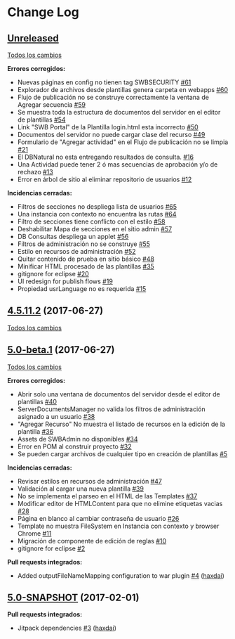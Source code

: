 # Change Log

## [Unreleased](https://github.com/SemanticWebBuilder/SWB/tree/HEAD)

[Todos los cambios](https://github.com/SemanticWebBuilder/SWB/compare/4.5.11.2...HEAD)

**Errores corregidos:**

- Nuevas páginas en config no tienen tag SWBSECURITY [\#61](https://github.com/SemanticWebBuilder/SWB/issues/61)
- Explorador de archivos desde plantillas genera carpeta en webapps [\#60](https://github.com/SemanticWebBuilder/SWB/issues/60)
- Flujo de publicación no se construye correctamente la ventana de Agregar secuencia [\#59](https://github.com/SemanticWebBuilder/SWB/issues/59)
- Se muestra toda la estructura de documentos del servidor en el editor de plantillas [\#54](https://github.com/SemanticWebBuilder/SWB/issues/54)
- Link "SWB Portal" de la Plantilla login.html esta incorrecto  [\#50](https://github.com/SemanticWebBuilder/SWB/issues/50)
- Documentos del servidor no puede cargar clase del recurso [\#49](https://github.com/SemanticWebBuilder/SWB/issues/49)
- Formulario de "Agregar actividad" en el Flujo de publicación no se limpia [\#21](https://github.com/SemanticWebBuilder/SWB/issues/21)
- El DBNatural no esta entregando resultados de consulta. [\#16](https://github.com/SemanticWebBuilder/SWB/issues/16)
- Una Actividad puede tener 2 ó mas secuencias de aprobación y/o de rechazo [\#13](https://github.com/SemanticWebBuilder/SWB/issues/13)
- Error en árbol de sitio al eliminar repositorio de usuarios [\#12](https://github.com/SemanticWebBuilder/SWB/issues/12)

**Incidencias cerradas:**

- Filtros de secciones no despliega lista de usuarios [\#65](https://github.com/SemanticWebBuilder/SWB/issues/65)
- Una instancia con contexto no encuentra las rutas  [\#64](https://github.com/SemanticWebBuilder/SWB/issues/64)
- Filtro de secciones tiene conflicto con el estilo [\#58](https://github.com/SemanticWebBuilder/SWB/issues/58)
- Deshabilitar Mapa de secciones en el sitio admin [\#57](https://github.com/SemanticWebBuilder/SWB/issues/57)
- DB Consultas despliega un applet [\#56](https://github.com/SemanticWebBuilder/SWB/issues/56)
- Filtros de administración no se construye  [\#55](https://github.com/SemanticWebBuilder/SWB/issues/55)
- Estilo en recursos de administración  [\#52](https://github.com/SemanticWebBuilder/SWB/issues/52)
- Quitar contenido de prueba en sitio básico [\#48](https://github.com/SemanticWebBuilder/SWB/issues/48)
- Minificar HTML procesado de las plantillas [\#35](https://github.com/SemanticWebBuilder/SWB/issues/35)
- gitignore for eclipse [\#20](https://github.com/SemanticWebBuilder/SWB/issues/20)
- UI redesign for publish flows [\#19](https://github.com/SemanticWebBuilder/SWB/issues/19)
- Propiedad usrLanguage no es requerida [\#15](https://github.com/SemanticWebBuilder/SWB/issues/15)

## [4.5.11.2](https://github.com/SemanticWebBuilder/SWB/tree/4.5.11.2) (2017-06-27)
[Todos los cambios](https://github.com/SemanticWebBuilder/SWB/compare/5.0-beta.1...4.5.11.2)

## [5.0-beta.1](https://github.com/SemanticWebBuilder/SWB/tree/5.0-beta.1) (2017-06-27)
[Todos los cambios](https://github.com/SemanticWebBuilder/SWB/compare/5.0-SNAPSHOT...5.0-beta.1)

**Errores corregidos:**

- Abrir solo una ventana de documentos del servidor desde el editor de plantillas [\#40](https://github.com/SemanticWebBuilder/SWB/issues/40)
- ServerDocumentsManager no valida los filtros de administración asignado a un usuario [\#38](https://github.com/SemanticWebBuilder/SWB/issues/38)
- "Agregar Recurso" No muestra el listado de recursos en la edición de la plantilla [\#36](https://github.com/SemanticWebBuilder/SWB/issues/36)
- Assets de SWBAdmin no disponibles [\#34](https://github.com/SemanticWebBuilder/SWB/issues/34)
- Error en POM al construir proyecto [\#32](https://github.com/SemanticWebBuilder/SWB/issues/32)
- Se pueden cargar archivos de cualquier tipo en creación de plantillas [\#5](https://github.com/SemanticWebBuilder/SWB/issues/5)

**Incidencias cerradas:**

- Revisar estilos en recursos de administración [\#47](https://github.com/SemanticWebBuilder/SWB/issues/47)
- Validación al cargar una nueva plantilla [\#39](https://github.com/SemanticWebBuilder/SWB/issues/39)
- No se implementa el parseo en el HTML de las Templates [\#37](https://github.com/SemanticWebBuilder/SWB/issues/37)
- Modificar editor de HTMLContent para que no elimine etiquetas vacias  [\#28](https://github.com/SemanticWebBuilder/SWB/issues/28)
- Página en blanco al cambiar contraseña de usuario [\#26](https://github.com/SemanticWebBuilder/SWB/issues/26)
- Template no muestra FileSystem en Instancia con contexto y browser Chrome  [\#11](https://github.com/SemanticWebBuilder/SWB/issues/11)
- Migración de componente de edición de reglas [\#10](https://github.com/SemanticWebBuilder/SWB/issues/10)
- gitignore for eclipse [\#2](https://github.com/SemanticWebBuilder/SWB/issues/2)

**Pull requests integrados:**

- Added outputFileNameMapping configuration to war plugin [\#4](https://github.com/SemanticWebBuilder/SWB/pull/4) ([haxdai](https://github.com/haxdai))

## [5.0-SNAPSHOT](https://github.com/SemanticWebBuilder/SWB/tree/5.0-SNAPSHOT) (2017-02-01)
**Pull requests integrados:**

- Jitpack dependencies [\#3](https://github.com/SemanticWebBuilder/SWB/pull/3) ([haxdai](https://github.com/haxdai))
